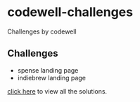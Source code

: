 # codewell-challenges
Challenges by codewell

## Challenges

* spense landing page
* indiebrew landing page


[click here](https://projects-theta-ten.vercel.app) to view all the solutions.
